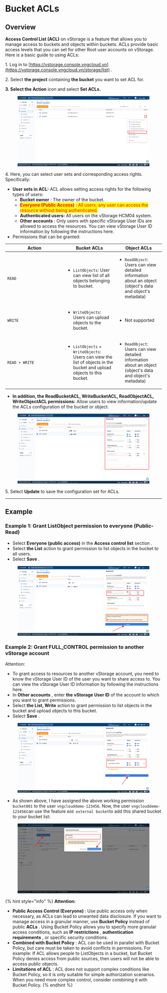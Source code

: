 # Bucket ACLs

## **Overview** <a href="#tng-qmz-quan" id="tng-qmz-quan"></a>

**Access Control List (ACL)** on vStorage is a feature that allows you to manage access to buckets and objects within buckets. ACLs provide basic access levels that you can set for other Root user accounts on vStorage. Here is a basic guide to using ACLs:

1\. Log in to [https://vstorage.console.vngcloud.vn](https://vstorage.console.vngcloud.vn/storage/list) .

2\. Select **the project** containing **the bucket** you want to set ACL for.

**3. Select the Action** icon and select **Set ACLs.**

<figure><img src="../../../../../../.gitbook/assets/image (43) (1).png" alt=""><figcaption></figcaption></figure>

4\. Here, you can select user sets and corresponding access rights. Specifically:

* **User sets in ACL:** ACL allows setting access rights for the following types of users:
  * **Bucket owner** : The owner of the bucket.
  * <mark style="color:red;">**Everyone (Public Access)**</mark> <mark style="color:red;"></mark><mark style="color:red;">: All users, any user can access the resource without being authenticated.</mark>
  * **Authenticated users:** All users on the vStorage HCM04 system.
  * **Other accounts** : Only users with specific vStorage User IDs are allowed to access the resources. You can view vStorage User ID information by following the instructions here.
* Permissions that can be granted:

<table><thead><tr><th width="174">Action</th><th>Bucket ACLs</th><th>Object ACLs</th></tr></thead><tbody><tr><td><code>READ</code></td><td><ul><li><code>ListObjects</code>: User can view list of all objects belonging to bucket.</li></ul></td><td><ul><li><code>ReadObject</code>: Users can view detailed information about an object (object's data and object's metadata)</li></ul></td></tr><tr><td><code>WRITE</code></td><td><ul><li><code>WriteObjects</code>: Users can upload objects to the bucket.</li></ul></td><td><ul><li>Not supported</li></ul></td></tr><tr><td><code>READ + WRITE</code></td><td><ul><li><code>ListObjects</code> + <code>WriteObjects</code>: Users can view the list of objects in the bucket and upload objects to this bucket.</li></ul></td><td><ul><li><code>ReadObject</code>: Users can view detailed information about an object (object's data and object's metadata)</li></ul></td></tr></tbody></table>

* **In addition, the ReadBucketACL, WriteBucketACL, ReadObjectACL, WriteObjectACL permissions:** Allow users to view information/update the ACLs configuration of the bucket or object.

<figure><img src="../../../../../../.gitbook/assets/image (44) (1).png" alt=""><figcaption></figcaption></figure>

5\. Select **Update** to save the configuration set for ACLs.

***

## Example <a href="#v-jga-d-xym-minh-ha-68s" id="v-jga-d-xym-minh-ha-68s"></a>

### **Example 1: Grant ListObject permission to everyone (Public-Read)** <a href="#v-jga-d-xym-1-cp-r5s-quyn-sv5a-listobject-cho-tt-r5s-c-5um-mi-68s-ngi-28a9548a-public-read" id="v-jga-d-xym-1-cp-r5s-quyn-sv5a-listobject-cho-tt-r5s-c-5um-mi-68s-ngi-28a9548a-public-read"></a>

* Select **Everyone (public access)** in the **Access control list** section .
* Select **the List** action to grant permission to list objects in the bucket to all users.
* Select **Save** .

<figure><img src="../../../../../../.gitbook/assets/image (45) (1).png" alt=""><figcaption></figcaption></figure>

### **Example 2: Grant FULL\_CONTROL permission to another vStorage account** <a href="#v-jga-d-xym-2-cp-r5s-quyn-sv5a-full_control-cho-mt-79s-ti-jia-khon-ir5a-vstorage-khc-fla" id="v-jga-d-xym-2-cp-r5s-quyn-sv5a-full_control-cho-mt-79s-ti-jia-khon-ir5a-vstorage-khc-fla"></a>

Attention:

* To grant access to resources to another vStorage account, you need to know the vStorage User ID of the user you want to share access to. You can view the vStorage User ID information by following the instructions here.
* In **Other accounts** , enter **the vStorage User ID** of the account to which you want to grant permissions.
* Select **the List, Write** action to grant permission to list objects in the bucket and upload objects to this bucket.
* Select **Save** .

<figure><img src="../../../../../../.gitbook/assets/image (46) (1).png" alt=""><figcaption></figcaption></figure>

* As shown above, I have assigned the above working permission `bucket001` to the user `vngclouddemo-123456`. Now, the user `vngclouddemo-123456`can use the feature `Add external bucket`to add this shared bucket to your bucket list:

<figure><img src="../../../../../../.gitbook/assets/image (47) (1).png" alt=""><figcaption></figcaption></figure>

{% hint style="info" %}
**Attention:**

* **Public Access Control (Everyone)** : Use public access only when necessary, as ACLs can lead to unwanted data disclosure. If you want to manage access in a granular manner, use **Bucket Policy** instead of public **ACLs** . Using Bucket Policy allows you to specify more granular access conditions, such as **IP restrictions** , **authentication requirements** , or specific security conditions.
* **Combined with Bucket Policy** : ACL can be used in parallel with Bucket Policy, but care must be taken to avoid conflicts in permissions. For example: If ACL allows people to ListObjects in a bucket, but Bucket Policy denies access from public sources, then users will not be able to access public objects.
* **Limitations of ACL** : ACL does not support complex conditions like Bucket Policy, so it is only suitable for simple authorization scenarios. When you need more complex control, consider combining it with Bucket Policy.
{% endhint %}
